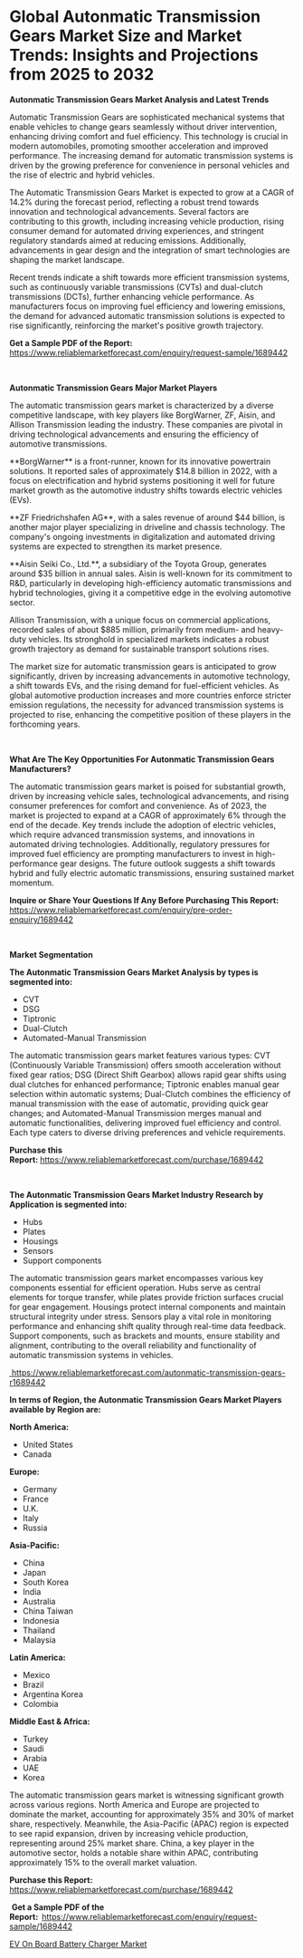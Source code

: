 <p><h1>Global Autonmatic Transmission Gears Market Size and Market Trends: Insights and Projections from 2025 to 2032</h1></p><p><strong>Autonmatic Transmission Gears Market Analysis and Latest Trends</strong></p>
<p><p>Automatic Transmission Gears are sophisticated mechanical systems that enable vehicles to change gears seamlessly without driver intervention, enhancing driving comfort and fuel efficiency. This technology is crucial in modern automobiles, promoting smoother acceleration and improved performance. The increasing demand for automatic transmission systems is driven by the growing preference for convenience in personal vehicles and the rise of electric and hybrid vehicles.</p><p>The Automatic Transmission Gears Market is expected to grow at a CAGR of 14.2% during the forecast period, reflecting a robust trend towards innovation and technological advancements. Several factors are contributing to this growth, including increasing vehicle production, rising consumer demand for automated driving experiences, and stringent regulatory standards aimed at reducing emissions. Additionally, advancements in gear design and the integration of smart technologies are shaping the market landscape. </p><p>Recent trends indicate a shift towards more efficient transmission systems, such as continuously variable transmissions (CVTs) and dual-clutch transmissions (DCTs), further enhancing vehicle performance. As manufacturers focus on improving fuel efficiency and lowering emissions, the demand for advanced automatic transmission solutions is expected to rise significantly, reinforcing the market's positive growth trajectory.</p></p>
<p><strong>Get a Sample PDF of the Report:&nbsp;</strong> <a href="https://www.reliablemarketforecast.com/enquiry/request-sample/1689442?utm_campaign=3194&utm_medium=2&utm_source=Github&utm_content=ia&utm_term=26032025&utm_id=autonmatic-transmission-gears">https://www.reliablemarketforecast.com/enquiry/request-sample/1689442</a></p>
<p>&nbsp;</p>
<p><strong>Autonmatic Transmission Gears Major Market Players</strong></p>
<p><p>The automatic transmission gears market is characterized by a diverse competitive landscape, with key players like BorgWarner, ZF, Aisin, and Allison Transmission leading the industry. These companies are pivotal in driving technological advancements and ensuring the efficiency of automotive transmissions.</p><p>**BorgWarner** is a front-runner, known for its innovative powertrain solutions. It reported sales of approximately $14.8 billion in 2022, with a focus on electrification and hybrid systems positioning it well for future market growth as the automotive industry shifts towards electric vehicles (EVs).</p><p>**ZF Friedrichshafen AG**, with a sales revenue of around $44 billion, is another major player specializing in driveline and chassis technology. The company's ongoing investments in digitalization and automated driving systems are expected to strengthen its market presence.</p><p>**Aisin Seiki Co., Ltd.**, a subsidiary of the Toyota Group, generates around $35 billion in annual sales. Aisin is well-known for its commitment to R&D, particularly in developing high-efficiency automatic transmissions and hybrid technologies, giving it a competitive edge in the evolving automotive sector.</p><p>Allison Transmission, with a unique focus on commercial applications, recorded sales of about $885 million, primarily from medium- and heavy-duty vehicles. Its stronghold in specialized markets indicates a robust growth trajectory as demand for sustainable transport solutions rises.</p><p>The market size for automatic transmission gears is anticipated to grow significantly, driven by increasing advancements in automotive technology, a shift towards EVs, and the rising demand for fuel-efficient vehicles. As global automotive production increases and more countries enforce stricter emission regulations, the necessity for advanced transmission systems is projected to rise, enhancing the competitive position of these players in the forthcoming years.</p></p>
<p>&nbsp;</p>
<p><strong>What Are The Key Opportunities For Autonmatic Transmission Gears Manufacturers?</strong></p>
<p><p>The automatic transmission gears market is poised for substantial growth, driven by increasing vehicle sales, technological advancements, and rising consumer preferences for comfort and convenience. As of 2023, the market is projected to expand at a CAGR of approximately 6% through the end of the decade. Key trends include the adoption of electric vehicles, which require advanced transmission systems, and innovations in automated driving technologies. Additionally, regulatory pressures for improved fuel efficiency are prompting manufacturers to invest in high-performance gear designs. The future outlook suggests a shift towards hybrid and fully electric automatic transmissions, ensuring sustained market momentum.</p></p>
<p><strong>Inquire or Share Your Questions If Any Before Purchasing This Report:</strong> <a href="https://www.reliablemarketforecast.com/enquiry/pre-order-enquiry/1689442?utm_campaign=3194&utm_medium=2&utm_source=Github&utm_content=ia&utm_term=26032025&utm_id=autonmatic-transmission-gears">https://www.reliablemarketforecast.com/enquiry/pre-order-enquiry/1689442</a></p>
<p>&nbsp;</p>
<p><strong>Market Segmentation</strong></p>
<p><strong>The Autonmatic Transmission Gears Market Analysis by types is segmented into:</strong></p>
<p><ul><li>CVT</li><li>DSG</li><li>Tiptronic</li><li>Dual-Clutch</li><li>Automated-Manual Transmission</li></ul></p>
<p><p>The automatic transmission gears market features various types: CVT (Continuously Variable Transmission) offers smooth acceleration without fixed gear ratios; DSG (Direct Shift Gearbox) allows rapid gear shifts using dual clutches for enhanced performance; Tiptronic enables manual gear selection within automatic systems; Dual-Clutch combines the efficiency of manual transmission with the ease of automatic, providing quick gear changes; and Automated-Manual Transmission merges manual and automatic functionalities, delivering improved fuel efficiency and control. Each type caters to diverse driving preferences and vehicle requirements.</p></p>
<p><strong>Purchase this Report:&nbsp;</strong><a href="https://www.reliablemarketforecast.com/purchase/1689442?utm_campaign=3194&utm_medium=2&utm_source=Github&utm_content=ia&utm_term=26032025&utm_id=autonmatic-transmission-gears">https://www.reliablemarketforecast.com/purchase/1689442</a></p>
<p>&nbsp;</p>
<p><strong>The Autonmatic Transmission Gears Market Industry Research by Application is segmented into:</strong></p>
<p><ul><li>Hubs</li><li>Plates</li><li>Housings</li><li>Sensors</li><li>Support components</li></ul></p>
<p><p>The automatic transmission gears market encompasses various key components essential for efficient operation. Hubs serve as central elements for torque transfer, while plates provide friction surfaces crucial for gear engagement. Housings protect internal components and maintain structural integrity under stress. Sensors play a vital role in monitoring performance and enhancing shift quality through real-time data feedback. Support components, such as brackets and mounts, ensure stability and alignment, contributing to the overall reliability and functionality of automatic transmission systems in vehicles.</p></p>
<p><a href="https://www.reliablemarketforecast.com/autonmatic-transmission-gears-r1689442?utm_campaign=3194&utm_medium=2&utm_source=Github&utm_content=ia&utm_term=26032025&utm_id=autonmatic-transmission-gears">&nbsp;https://www.reliablemarketforecast.com/autonmatic-transmission-gears-r1689442</a></p>
<p><strong>In terms of Region, the Autonmatic Transmission Gears Market Players available by Region are:</strong></p>
<p>
    <p> <strong> North America: </strong>
        <ul>
            <li>United States</li>
            <li>Canada</li>
        </ul>
        </p> 
    <p> <strong> Europe: </strong>
        <ul>
            <li>Germany</li>
            <li>France</li>
            <li>U.K.</li>
            <li>Italy</li>
            <li>Russia</li>
        </ul>
        </p> 
    <p> <strong> Asia-Pacific: </strong>
        <ul>
            <li>China</li>
            <li>Japan</li>
            <li>South Korea</li>
            <li>India</li>
            <li>Australia</li>
            <li>China Taiwan</li>
            <li>Indonesia</li>
            <li>Thailand</li>
            <li>Malaysia</li>
        </ul>
        </p> 
    <p> <strong> Latin America: </strong>
        <ul>
            <li>Mexico</li>
            <li>Brazil</li>
            <li>Argentina Korea</li>
            <li>Colombia</li>
        </ul>
        </p> 
    <p> <strong> Middle East & Africa: </strong>
        <ul>
            <li>Turkey</li>
            <li>Saudi</li>
            <li>Arabia</li>
            <li>UAE</li>
            <li>Korea</li>
        </ul>
    </p>
    </p>
<p><p>The automatic transmission gears market is witnessing significant growth across various regions. North America and Europe are projected to dominate the market, accounting for approximately 35% and 30% of market share, respectively. Meanwhile, the Asia-Pacific (APAC) region is expected to see rapid expansion, driven by increasing vehicle production, representing around 25% market share. China, a key player in the automotive sector, holds a notable share within APAC, contributing approximately 15% to the overall market valuation.</p></p>
<p><strong>Purchase this Report: </strong><a href="https://www.reliablemarketforecast.com/purchase/1689442?utm_campaign=3194&utm_medium=2&utm_source=Github&utm_content=ia&utm_term=26032025&utm_id=autonmatic-transmission-gears">https://www.reliablemarketforecast.com/purchase/1689442</a></p>
<p>&nbsp;<strong>Get a Sample PDF of the Report:&nbsp;&nbsp;</strong><a href="https://www.reliablemarketforecast.com/enquiry/request-sample/1689442?utm_campaign=3194&utm_medium=2&utm_source=Github&utm_content=ia&utm_term=26032025&utm_id=autonmatic-transmission-gears">https://www.reliablemarketforecast.com/enquiry/request-sample/1689442</a></p>
<p><strong></strong></p>
<p><p><a href="https://github.com/voetzeszuh/Market-Research-Report-List-1/blob/main/ev-on-board-battery-charger-market.md?utm_campaign=3194&utm_medium=2&utm_source=Github&utm_content=ia&utm_term=26032025&utm_id=autonmatic-transmission-gears">EV On Board Battery Charger Market</a></p></p>
